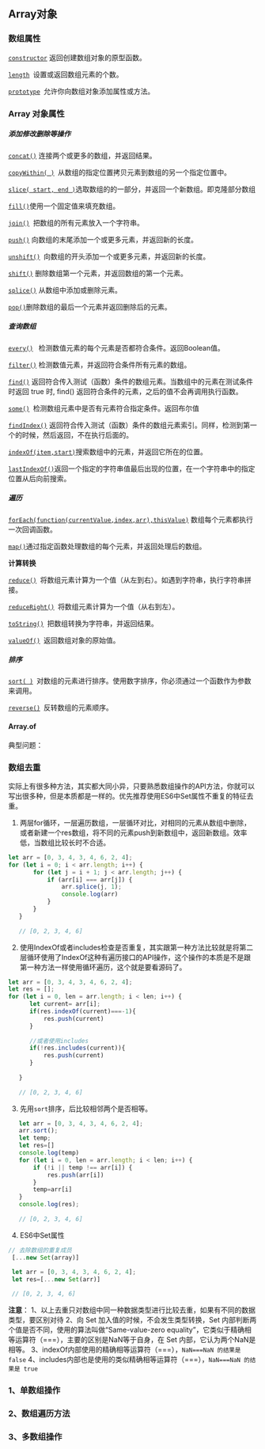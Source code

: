 ## Array对象

### 数组属性

[`constructor`](http://www.runoob.com/jsref/jsref-constructor-array.html) 返回创建数组对象的原型函数。

[`length`](http://www.runoob.com/jsref/jsref-length-array.html)` `设置或返回数组元素的个数。

[`prototype`](http://www.runoob.com/jsref/jsref-prototype-array.html)` `允许你向数组对象添加属性或方法。

### Array 对象属性

##### 添加修改删除等操作

[`concat()`](http://www.runoob.com/jsref/jsref-concat-array.html) 连接两个或更多的数组，并返回结果。

[`copyWithin( )`](http://www.runoob.com/jsref/jsref-copywithin.html)` `从数组的指定位置拷贝元素到数组的另一个指定位置中。

[`slice( start, end )`](#)选取数组的的一部分，并返回一个新数组。即克隆部分数组

[`fill()`](#)使用一个固定值来填充数组。

[`join()`](#)` `把数组的所有元素放入一个字符串。

[`push()`](http://www.runoob.com/jsref/jsref-push.html) 向数组的末尾添加一个或更多元素，并返回新的长度。

[`unshift()`](http://www.runoob.com/jsref/jsref-unshift.html)` `向数组的开头添加一个或更多元素，并返回新的长度。

[`shift()`](http://www.runoob.com/jsref/jsref-shift.html) 删除数组第一个元素，并返回数组的第一个元素。

[`splice()`](http://www.runoob.com/jsref/jsref-splice.html) 从数组中添加或删除元素。

[`pop()`](#)删除数组的最后一个元素并返回删除后的元素。

##### 查询数组

[`every()`](http://www.runoob.com/jsref/jsref-every.html)` ` 检测数值元素的每个元素是否都符合条件。返回Boolean值。

[`filter()`](http://www.runoob.com/jsref/jsref-filter.html) 检测数值元素，并返回符合条件所有元素的数组。

[`find()`](http://www.runoob.com/jsref/jsref-find.html) 返回符合传入测试（函数）条件的数组元素。当数组中的元素在测试条件时返回 true 时, find\(\) 返回符合条件的元素，之后的值不会再调用执行函数。

[`some()`](#)` `检测数组元素中是否有元素符合指定条件。返回布尔值

[`findIndex()`](http://www.runoob.com/jsref/jsref-findindex.html) 返回符合传入测试（函数）条件的数组元素索引。同样，检测到第一个的时候，然后返回，不在执行后面的。

[`indexOf(item,start)`](#)搜索数组中的元素，并返回它所在的位置。

[`lastIndexOf()`](#)返回一个指定的字符串值最后出现的位置，在一个字符串中的指定位置从后向前搜索。

##### 遍历

[`forEach(function(currentValue,index,arr),thisValue)`](http://www.runoob.com/jsref/jsref-foreach.html)  数组每个元素都执行一次回调函数。

[`map()`](#)通过指定函数处理数组的每个元素，并返回处理后的数组。

**计算转换**

[`reduce()`](http://www.runoob.com/jsref/jsref-reduce.html)` `将数组元素计算为一个值（从左到右）。如遇到字符串，执行字符串拼接。

[`reduceRight()`](http://www.runoob.com/jsref/jsref-reduceright.html)` `将数组元素计算为一个值（从右到左）。

[`toString()`](http://www.runoob.com/jsref/jsref-tostring-array.html)` `把数组转换为字符串，并返回结果。

[`valueOf()`](http://www.runoob.com/jsref/jsref-valueof-array.html)` `返回数组对象的原始值。

##### 排序

[`sort( )`](http://www.runoob.com/jsref/jsref-sort.html)` `对数组的元素进行排序。使用数字排序，你必须通过一个函数作为参数来调用。

[`reverse()`](#)` `反转数组的元素顺序。

#### Array.of

典型问题：

### 数组去重
实际上有很多种方法，其实都大同小异，只要熟悉数组操作的API方法，你就可以写出很多种，但是本质都是一样的。优先推荐使用ES6中Set属性不重复的特征去重。

 1. 两层for循环，一层遍历数组，一层循环对比，对相同的元素从数组中删除，或者新建一个res数组，将不同的元素push到新数组中，返回新数组。效率低，当数组比较长时不合适。
 ```js
 let arr = [0, 3, 4, 3, 4, 6, 2, 4];
 for (let i = 0; i < arr.length; i++) {
        for (let j = i + 1; j < arr.length; j++) {
            if (arr[i] === arr[j]) {
                arr.splice(j, 1);
                console.log(arr)
            }
        }
    }
    
    // [0, 2, 3, 4, 6]
 ```
 2. 使用IndexOf或者includes检查是否重复，其实跟第一种方法比较就是将第二层循环使用了IndexOf这种有遍历接口的API操作，这个操作的本质是不是跟第一种方法一样使用循环遍历，这个就是要看源码了。
 ```js
 let arr = [0, 3, 4, 3, 4, 6, 2, 4];
 let res = [];
 for (let i = 0, len = arr.length; i < len; i++) {
       let current= arr[i];
       if(res.indexOf(current)===-1){
           res.push(current)
       }
       
       //或者使用includes
       if(!res.includes(current)){
           res.push(current)
       }
    
    }
    
    // [0, 2, 3, 4, 6]
 ```
 3. 先用`sort`排序，后比较相邻两个是否相等。
 ```js
    let arr = [0, 3, 4, 3, 4, 6, 2, 4];
    arr.sort();
    let temp;
    let res=[]
    console.log(temp)
    for (let i = 0, len = arr.length; i < len; i++) {
        if (!i || temp !== arr[i]) {
            res.push(arr[i])
        }
        temp=arr[i]
    }
    console.log(res);
    
    // [0, 2, 3, 4, 6]
 ```
 4. ES6中Set属性
 ```js
 // 去除数组的重复成员
  [...new Set(array)]
  
  let arr = [0, 3, 4, 3, 4, 6, 2, 4];
  let res=[...new Set(arr)]

  // [0, 2, 3, 4, 6]
 ```
**注意**：
1、以上去重只对数组中同一种数据类型进行比较去重，如果有不同的数据类型，要区别对待
2、向 Set 加入值的时候，不会发生类型转换，Set 内部判断两个值是否不同，使用的算法叫做“Same-value-zero equality”，它类似于精确相等运算符（===），主要的区别是NaN等于自身，在 Set 内部，它认为两个NaN是相等。
3、indexOf内部使用的精确相等运算符（===），`NaN===NaN 的结果是 false`
4、includes内部也是使用的类似精确相等运算符（===），`NaN===NaN 的结果是 true`




### 1、单数组操作

### 2、数组遍历方法

### 3、多数组操作



